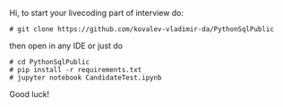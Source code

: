 Hi, to start your livecoding part of interview do:

```
# git clone https://github.com/kovalev-vladimir-da/PythonSqlPublic
```

then open in any IDE or just do

```
# cd PythonSqlPublic 
# pip install -r requirements.txt
# jupyter notebook CandidateTest.ipynb
```

Good luck!
